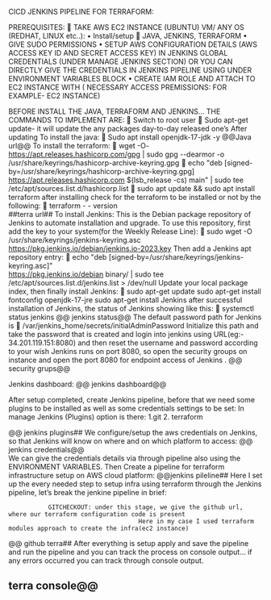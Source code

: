 
CICD JENKINS PIPELINE FOR TERRAFORM:

PREREQUISITES:
	TAKE AWS EC2 INSTANCE (UBUNTU) VM/ ANY OS (REDHAT, LINUX etc..):
•	Install/setup 
	JAVA, JENKINS, TERRAFORM
•	GIVE SUDO PERMISSIONS
•	SETUP AWS CONFIGURATION DETAILS (AWS ACCESS KEY ID AND SECRET ACCESS KEY) IN JENKINS GLOBAL CREDENTIALS (UNDER MANAGE JENKINS SECTION) OR YOU CAN DIRECTLY GIVE THE CREDENTIALS IN JENKINS PIPELINE USING UNDER ENVIRONMENT VARIABLES BLOCK
•	CREATE IAM ROLE AND ATTACH TO EC2 INSTANCE WITH ( NECESSARY ACCESS PREMISSIONS: FOR EXAMPLE- EC2 INSTANCE)


BEFORE INSTALL THE JAVA, TERRAFORM AND JENKINS… 
   THE COMMANDS TO IMPLEMENT ARE:
	Switch to root user 
	Sudo apt-get update- it will update the any packages day-to-day released one’s 
After updating
To install the java:
	Sudo apt install openjdk-17-jdk -y 
@@Java url@@
To install the terraform:
	 wget -O- https://apt.releases.hashicorp.com/gpg | sudo gpg --dearmor -o /usr/share/keyrings/hashicorp-archive-keyring.gpg
	echo "deb [signed-by=/usr/share/keyrings/hashicorp-archive-keyring.gpg] https://apt.releases.hashicorp.com $(lsb_release -cs) main" | sudo tee /etc/apt/sources.list.d/hashicorp.list
	sudo apt update && sudo apt install terraform
  after installing check for the terraform to be installed or not by the following:
	terraform - - version         
           ##terra url##
To install Jenkins:
This is the Debian package repository of Jenkins to automate installation and upgrade. To use this repository, first add the key to your     system(for the Weekly Release Line):
	sudo wget -O /usr/share/keyrings/jenkins-keyring.asc \
    https://pkg.jenkins.io/debian/jenkins.io-2023.key
Then add a Jenkins apt repository entry:
	echo "deb [signed-by=/usr/share/keyrings/jenkins-keyring.asc]" \
    https://pkg.jenkins.io/debian binary/ | sudo tee \
    /etc/apt/sources.list.d/jenkins.list > /dev/null
Update your local package index, then finally install Jenkins:
	sudo apt-get update
     sudo apt-get install fontconfig openjdk-17-jre
     sudo apt-get install Jenkins
after successful installation of Jenkins, the status of Jenkins showing like this:
	systemctl status jenkins
       @@ jenkins status@@
The default password path for Jenkins is 
	 /var/jenkins_home/secrets/initialAdminPassword
Initialize this path and take the password that is created and login into jenkins using URL(eg:- 34.201.119.151:8080) and then reset the username and password according to your wish 
 Jenkins runs on port 8080, so open the security groups on instance and open the port 8080 for endpoint access of Jenkins .
      @@ security grups@@

Jenkins dashboard:
@@ jenkins dashboard@@


After setup completed, create Jenkins pipeline, before that we need some plugins to be installed as well as some credentials settings to be set:
In manage Jenkins (Plugins) option is there: 1.git
                                                                       2. terraform

@@ jenkins plugins##
We configure/setup the aws credentials on Jenkins, so that Jenkins will know on where and on which platform to access:
  @@ jenkins credentials@@   
We can give the credentials details via through pipeline also using the ENVIRONMENT VARIABLES.
Then
Create a pipeline for terraform infrastructure setup on AWS cloud platform:
                    @@jenkins pileline##
Here I set up the every needed step to setup infra using terraform through the Jenkins pipeline, let’s break the jenkine pipeline in brief:

               GITCHECKOUT: under this stage, we give the github url, where our terraform configuration code is present
                                        Here in my case I used terraform modules approach to create the infra(ec2 instance) 


@@ github terra##
After everything is setup apply and save the pipeline and run the pipeline and you can track the process on console output… if any errors occurred you can track through console output. 
## terra console@@
